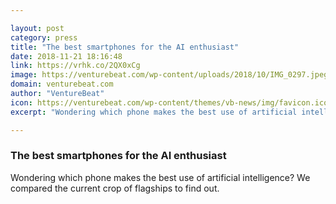 ```yaml
---

layout: post
category: press
title: "The best smartphones for the AI enthusiast"
date: 2018-11-21 18:16:48
link: https://vrhk.co/2QX0xCg
image: https://venturebeat.com/wp-content/uploads/2018/10/IMG_0297.jpeg?w=800
domain: venturebeat.com
author: "VentureBeat"
icon: https://venturebeat.com/wp-content/themes/vb-news/img/favicon.ico
excerpt: "Wondering which phone makes the best use of artificial intelligence? We compared the current crop of flagships to find out."

---
```


### The best smartphones for the AI enthusiast

Wondering which phone makes the best use of artificial intelligence? We compared the current crop of flagships to find out.